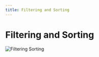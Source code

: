 ```yaml
---
title: Filtering and Sorting
---
```


# Filtering and Sorting

![Filtering Sorting](/ihub-schemas-view-filtering-sorting.png)
